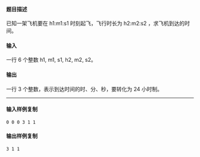 #### 题目描述

已知一架飞机要在 h1:m1:s1 时刻起飞，飞行时长为 h2:m2:s2 ，求飞机到达的时间。

#### 输入

一行 6 个整数 h1, m1, s1, h2, m2, s2。

#### 输出

一行 3 个整数，表示到达时间的时、分、秒，要转化为 24 小时制。

___

#### 输入样例复制

```
0 0 0 3 1 1
```

#### 输出样例复制

```
3 1 1
```